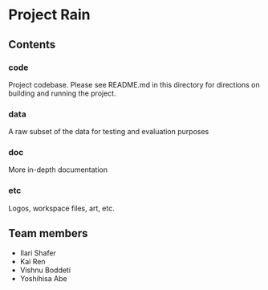 # Project Rain

## Contents

### code
Project codebase. Please see README.md in this directory for directions on building and running the project.

### data
A raw subset of the data for testing and evaluation purposes

### doc
More in-depth documentation

### etc
Logos, workspace files, art, etc.


## Team members
 * Ilari Shafer
 * Kai Ren
 * Vishnu Boddeti
 * Yoshihisa Abe